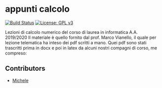 # appunti calcolo

[![Build Status](https://travis-ci.com/Butterneck/appunti_calcolo.svg?branch=master)](https://travis-ci.com/Butterneck/appunti_calcolo)
[![License: GPL v3](https://img.shields.io/badge/License-GPLv3-blue.svg)](https://www.gnu.org/licenses/gpl-3.0)

Lezioni di calcolo numerico del corso di laurea in informatica A.A. 2019/2020
Il materiale è quello fornito dal prof. Marco Vianello, il quale per lezione telematica ha inteso dei pdf scritti a mano.
Quei pdf sono stati trascritti prima in docx e poi in latex da alcuni nostri compagni di corso, me compreso:

## Contributors
- [Michele](https://github.com/occhiopazzo)
